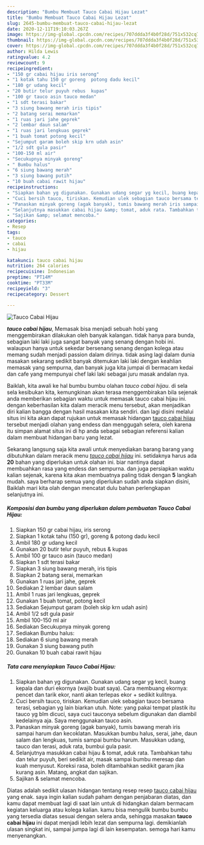 ```yaml
---
description: "Bumbu Membuat Tauco Cabai Hijau Lezat"
title: "Bumbu Membuat Tauco Cabai Hijau Lezat"
slug: 2645-bumbu-membuat-tauco-cabai-hijau-lezat
date: 2020-12-11T19:10:03.267Z
image: https://img-global.cpcdn.com/recipes/707ddda3f4b0f28d/751x532cq70/tauco-cabai-hijau-foto-resep-utama.jpg
thumbnail: https://img-global.cpcdn.com/recipes/707ddda3f4b0f28d/751x532cq70/tauco-cabai-hijau-foto-resep-utama.jpg
cover: https://img-global.cpcdn.com/recipes/707ddda3f4b0f28d/751x532cq70/tauco-cabai-hijau-foto-resep-utama.jpg
author: Hilda Lewis
ratingvalue: 4.2
reviewcount: 9
recipeingredient:
- "150 gr cabai hijau iris serong"
- "1 kotak tahu 150 gr goreng  potong dadu kecil"
- "180 gr udang kecil"
- "20 butir telur puyuh rebus  kupas"
- "100 gr tauco asin tauco medan"
- "1 sdt terasi bakar"
- "3 siung bawang merah iris tipis"
- "2 batang serai memarkan"
- "1 ruas jari jahe geprek"
- "2 lembar daun salam"
- "1 ruas jari lengkuas geprek"
- "1 buah tomat potong kecil"
- "Sejumput garam boleh skip krn udah asin"
- "1/2 sdt gula pasir"
- "100-150 ml air"
- "Secukupnya minyak goreng"
- " Bumbu halus"
- "6 siung bawang merah"
- "3 siung bawang putih"
- "10 buah cabai rawit hijau"
recipeinstructions:
- "Siapkan bahan yg digunakan. Gunakan udang segar yg kecil, buang kepala dan duri ekornya (wajib buat saya). Cara membuang ekornya: pencet dan tarik ekor, nanti akan terlepas ekor + sedikit kulitnya."
- "Cuci bersih tauco, tiriskan. Kemudian ulek sebagian tauco bersama terasi, sebagian yg lain biarkan utuh. Note: yang pakai tempat plastik itu tauco yg blm dicuci, saya cuci tauconya sebelum digunakan dan diambil kedelainya aja. Saya menggunakan tauco asin."
- "Panaskan minyak goreng (agak banyak), tumis bawang merah iris sampai harum dan kecoklatan. Masukkan bumbu halus, serai, jahe, daun salam dan lengkuas, tumis sampai bumbu harum. Masukkan udang, tauco dan terasi, aduk rata, bumbui gula pasir."
- "Selanjutnya masukkan cabai hijau &amp; tomat, aduk rata. Tambahkan tahu dan telur puyuh, beri sedikit air, masak sampai bumbu meresap dan kuah menyusut. Koreksi rasa, boleh ditambahkan sedikit garam jika kurang asin. Matang, angkat dan sajikan."
- "Sajikan &amp; selamat mencoba."
categories:
- Resep
tags:
- tauco
- cabai
- hijau

katakunci: tauco cabai hijau 
nutrition: 264 calories
recipecuisine: Indonesian
preptime: "PT14M"
cooktime: "PT33M"
recipeyield: "3"
recipecategory: Dessert

---
```



![Tauco Cabai Hijau](https://img-global.cpcdn.com/recipes/707ddda3f4b0f28d/751x532cq70/tauco-cabai-hijau-foto-resep-utama.jpg)

<b><i>tauco cabai hijau</i></b>, Memasak bisa menjadi sebuah hobi yang menggembirakan dilakukan oleh banyak kalangan. tidak hanya para bunda, sebagian laki laki juga sangat banyak yang senang dengan hobi ini. walaupun hanya untuk sekedar bersenang senang dengan kolega atau memang sudah menjadi passion dalam dirinya. tidak asing lagi dalam dunia masakan sekarang sedikit banyak ditemukan laki laki dengan keahlian memasak yang sempurna, dan banyak juga kita jumpai di bermacam kedai dan cafe yang mempunyai chef laki laki sebagai juru masak andalan nya.

Baiklah, kita awali ke hal bumbu bumbu olahan <i>tauco cabai hijau</i>. di sela sela kesibukan kita, kemungkinan akan terasa menggembirakan bila sejenak anda memberikan sebagian waktu untuk memasak tauco cabai hijau ini. dengan keberhasilan kita dalam meracik menu tersebut, akan menjadikan diri kalian bangga dengan hasil masakan kita sendiri. dan lagi disini melalui situs ini kita akan dapat rujukan untuk memasak hidangan <u>tauco cabai hijau</u> tersebut menjadi olahan yang endess dan menggugah selera, oleh karena itu simpan alamat situs ini di hp anda sebagai sebagian referensi kalian dalam membuat hidangan baru yang lezat.




Sekarang langsung saja kita awali untuk menyediakan barang barang yang dibutuhkan dalam meracik menu <u><i>tauco cabai hijau</i></u> ini. setidaknya harus ada <b>20</b> bahan yang diperlukan untuk olahan ini. biar nantinya dapat membuahkan rasa yang endess dan sempurna. dan juga persiapkan waktu kalian sejenak, karena kita akan membuatnya paling tidak dengan <b>5</b> langkah mudah. saya berharap semua yang diperlukan sudah anda siapkan disini, Baiklah mari kita olah dengan mencatat dulu bahan perlengkapan selanjutnya ini.

<!--inarticleads1-->

##### Komposisi dan bumbu yang diperlukan dalam pembuatan Tauco Cabai Hijau:

1. Siapkan 150 gr cabai hijau, iris serong
1. Siapkan 1 kotak tahu (150 gr), goreng &amp; potong dadu kecil
1. Ambil 180 gr udang kecil
1. Gunakan 20 butir telur puyuh, rebus &amp; kupas
1. Ambil 100 gr tauco asin (tauco medan)
1. Siapkan 1 sdt terasi bakar
1. Siapkan 3 siung bawang merah, iris tipis
1. Siapkan 2 batang serai, memarkan
1. Gunakan 1 ruas jari jahe, geprek
1. Sediakan 2 lembar daun salam
1. Ambil 1 ruas jari lengkuas, geprek
1. Gunakan 1 buah tomat, potong kecil
1. Sediakan Sejumput garam (boleh skip krn udah asin)
1. Ambil 1/2 sdt gula pasir
1. Ambil 100-150 ml air
1. Sediakan Secukupnya minyak goreng
1. Sediakan  Bumbu halus:
1. Sediakan 6 siung bawang merah
1. Gunakan 3 siung bawang putih
1. Gunakan 10 buah cabai rawit hijau




<!--inarticleads2-->

##### Tata cara menyiapkan Tauco Cabai Hijau:

1. Siapkan bahan yg digunakan. Gunakan udang segar yg kecil, buang kepala dan duri ekornya (wajib buat saya). Cara membuang ekornya: pencet dan tarik ekor, nanti akan terlepas ekor + sedikit kulitnya.
1. Cuci bersih tauco, tiriskan. Kemudian ulek sebagian tauco bersama terasi, sebagian yg lain biarkan utuh. Note: yang pakai tempat plastik itu tauco yg blm dicuci, saya cuci tauconya sebelum digunakan dan diambil kedelainya aja. Saya menggunakan tauco asin.
1. Panaskan minyak goreng (agak banyak), tumis bawang merah iris sampai harum dan kecoklatan. Masukkan bumbu halus, serai, jahe, daun salam dan lengkuas, tumis sampai bumbu harum. Masukkan udang, tauco dan terasi, aduk rata, bumbui gula pasir.
1. Selanjutnya masukkan cabai hijau &amp; tomat, aduk rata. Tambahkan tahu dan telur puyuh, beri sedikit air, masak sampai bumbu meresap dan kuah menyusut. Koreksi rasa, boleh ditambahkan sedikit garam jika kurang asin. Matang, angkat dan sajikan.
1. Sajikan &amp; selamat mencoba.




Diatas adalah sedikit ulasan hidangan tentang resep resep <u>tauco cabai hijau</u> yang enak. saya ingin kalian sudah paham dengan penjabaran diatas, dan kamu dapat membuat lagi di saat lain untuk di hidangkan dalam bermacam kegiatan keluarga atau kolega kalian. kamu bisa mengulik bumbu bumbu yang tersedia diatas sesuai dengan selera anda, sehingga masakan <b>tauco cabai hijau</b> ini dapat menjadi lebih lezat dan sempurna lagi. demikianlah ulasan singkat ini, sampai jumpa lagi di lain kesempatan. semoga hari kamu menyenangkan.
